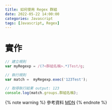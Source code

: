 ```yaml
---
title: 如何使用 Regex 群組
date: 2022-05-22 14:00:00
categories: Javascript
tags: [Javascript, Regex]
---
```


# 實作

```javascript
// 建立規則
var myRegexp = /(?<群組名稱>.*)Test/g;

// 執行規則
var match =  myRegexp.exec('123Test');

// 取得執行結果 output: 123
console.log(match.groups.群組名稱);
```

<!--more-->

{% note warning %}
參考資料
[MDN](https://developer.mozilla.org/en-US/docs/Web/JavaScript/Guide/Regular_Expressions/Groups_and_Ranges)
{% endnote %}